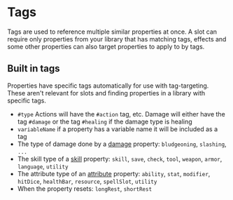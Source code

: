 # Tags

Tags are used to reference multiple similar properties at once. A slot can require only properties from your library that has matching tags, effects and some other properties can also target properties to apply to by tags.

## Built in tags

Properties have specific tags automatically for use with tag-targeting. These aren't relevant for slots and finding properties in a library with specific tags.

- `#type` Actions will have the `#action` tag, etc. Damage will either have the tag `#damage` or the tag `#healing` if the damage type is healing
- `variableName` if a property has a variable name it will be included as a tag
- The type of damage done by a [damage](/docs/property/damage) property: `bludgeoning`, `slashing`, `...` 
- The skill type of a [skill](/docs/property/skill) property: `skill`, `save`, `check`, `tool`, `weapon`, `armor`, `language`, `utility`
- The attribute type of an [attribute](/docs/property/attribute) property: `ability`, `stat`, `modifier`, `hitDice`, `healthBar`, `resource`, `spellSlot`, `utility`
- When the property resets: `longRest`, `shortRest`
